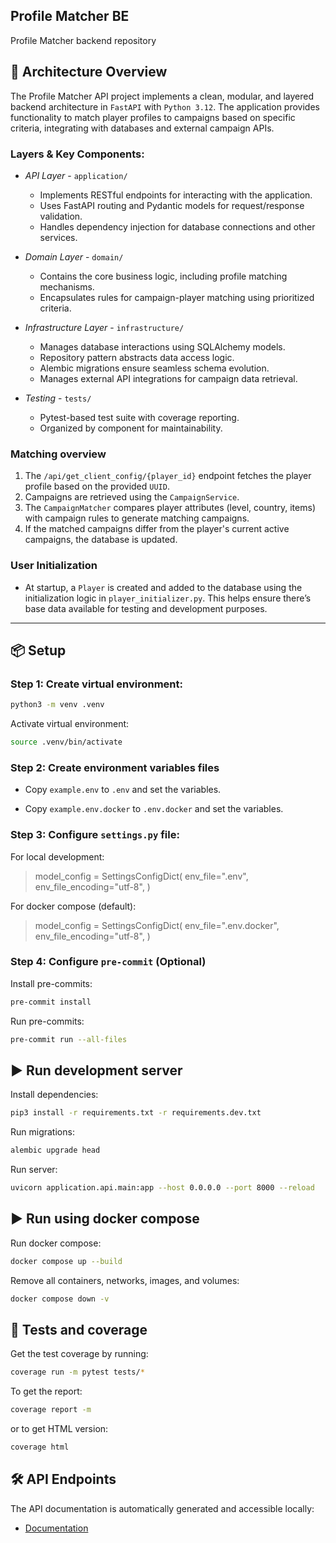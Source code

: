 ## Profile Matcher BE

Profile Matcher backend repository

## 🚀 Architecture Overview

The Profile Matcher API project implements a clean, modular, and layered backend architecture in `FastAPI` with `Python 3.12`. The application provides functionality to match player profiles to campaigns based on specific criteria, integrating with databases and external campaign APIs.


### Layers & Key Components:

- _API Layer_ - `application/`

   - Implements RESTful endpoints for interacting with the application.
   - Uses FastAPI routing and Pydantic models for request/response validation.
   - Handles dependency injection for database connections and other services.


- _Domain Layer_ - `domain/`

  - Contains the core business logic, including profile matching mechanisms.
  - Encapsulates rules for campaign-player matching using prioritized criteria.


- _Infrastructure Layer_ - `infrastructure/`
  - Manages database interactions using SQLAlchemy models.
  - Repository pattern abstracts data access logic.
  - Alembic migrations ensure seamless schema evolution.
  - Manages external API integrations for campaign data retrieval.


- _Testing_ - `tests/`
  - Pytest-based test suite with coverage reporting.
  - Organized by component for maintainability.


### Matching overview

1. The `/api/get_client_config/{player_id}` endpoint fetches the player profile based on the provided `UUID`.
2. Campaigns are retrieved using the `CampaignService`.
3. The `CampaignMatcher` compares player attributes (level, country, items) with campaign rules to generate matching campaigns.
4. If the matched campaigns differ from the player's current active campaigns, the database is updated.


### User Initialization
- At startup, a `Player` is created and added to the database using the initialization logic in `player_initializer.py`. This helps ensure there’s base data available for testing and development purposes.


<hr></hr>


## 📦 Setup

### Step 1: Create virtual environment:
```bash
python3 -m venv .venv
```

Activate virtual environment:
```bash
source .venv/bin/activate
```

### Step 2: Create environment variables files

- Copy `example.env` to `.env` and set the variables.

- Copy `example.env.docker` to `.env.docker` and set the variables.

### Step 3: Configure `settings.py` file:

For local development:
> model_config = SettingsConfigDict(
    env_file=".env",
    env_file_encoding="utf-8",
)

For docker compose (default):
> model_config = SettingsConfigDict(
    env_file=".env.docker",
    env_file_encoding="utf-8",
)


### Step 4: Configure `pre-commit` (Optional)
Install pre-commits:
```bash
pre-commit install
```
Run pre-commits:
```bash
pre-commit run --all-files
```

## ▶️ Run development server
Install dependencies:
```bash
pip3 install -r requirements.txt -r requirements.dev.txt
```

Run migrations:
```bash
alembic upgrade head
```

Run server:
```bash
uvicorn application.api.main:app --host 0.0.0.0 --port 8000 --reload
```


## ▶️ Run using docker compose

Run docker compose:
```bash
docker compose up --build
```

Remove all containers, networks, images, and volumes:
```bash
docker compose down -v
```

## 🧪 Tests and coverage

Get the test coverage by running:
```bash
coverage run -m pytest tests/*
```
To get the report:
```bash
coverage report -m
```
or to get HTML version:
```bash
coverage html
```

## 🛠️ API Endpoints

The API documentation is automatically generated and accessible locally:

- [Documentation](http://localhost:8000/docs)
